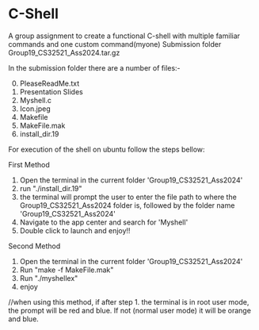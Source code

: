 # C-Shell
A group assignment to create a functional C-shell with multiple familiar commands and one custom command(myone)
Submission folder Group19_CS32521_Ass2024.tar.gz

In the submission folder there are a number of files:-

0. PleaseReadMe.txt 
1. Presentation Slides
2. Myshell.c
3. Icon.jpeg
4. Makefile
5. MakeFile.mak
6. install_dir.19


For execution of the shell on ubuntu follow the steps bellow:

First Method

1. Open the terminal in the current folder 'Group19_CS32521_Ass2024'
2. run "./install_dir.19" 
3. the terminal will prompt the user to enter the file path to where the Group19_CS32521_Ass2024 folder is, followed by the folder name 'Group19_CS32521_Ass2024'
4. Navigate to the app center and search for 'Myshell'
5. Double click to launch and enjoy!!

Second Method

1. Open the terminal in the current folder 'Group19_CS32521_Ass2024'
2. Run "make -f MakeFile.mak"
3. Run "./myshellex"
4. enjoy

//when using this method, if after step 1. the terminal is in root user mode, the prompt will be red and blue. If not (normal user mode) it will be orange and blue.
